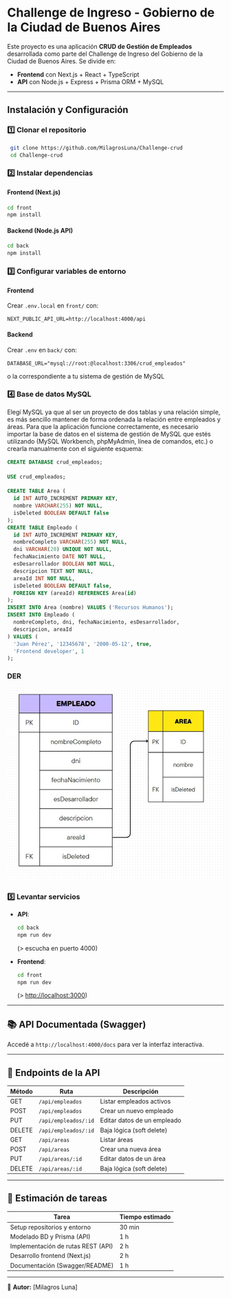 # Challenge de Ingreso - Gobierno de la Ciudad de Buenos Aires

Este proyecto es una aplicación **CRUD de Gestión de Empleados** desarrollada como parte del Challenge de Ingreso del Gobierno de la Ciudad de Buenos Aires. Se divide en:

- **Frontend** con Next.js + React + TypeScript
- **API** con Node.js + Express + Prisma ORM + MySQL

---

## Instalación y Configuración

### **1️⃣ Clonar el repositorio**

```sh
 git clone https://github.com/MilagrosLuna/Challenge-crud
 cd Challenge-crud
```

### **2️⃣ Instalar dependencias**


#### Frontend (Next.js)

```bash
cd front
npm install
```

#### Backend (Node.js API)

```bash
cd back
npm install
```


### **3️⃣ Configurar variables de entorno**
#### Frontend

Crear `.env.local` en `front/` con:

```env
NEXT_PUBLIC_API_URL=http://localhost:4000/api
```

#### Backend

Crear `.env` en `back/` con:

```env
DATABASE_URL="mysql://root:@localhost:3306/crud_empleados"
```
o la correspondiente a tu sistema de gestión de MySQL

### **4️⃣ Base de datos MySQL**
Elegí MySQL ya que al ser un proyecto de dos tablas y una relación simple, es más sencillo mantener de forma ordenada la relación entre empleados y áreas. Para que la aplicación funcione correctamente, es necesario importar la base de datos en el sistema de gestión de MySQL que estés utilizando (MySQL Workbench, phpMyAdmin, línea de comandos, etc.) o crearla manualmente con el siguiente esquema:

```sql
CREATE DATABASE crud_empleados;

USE crud_empleados;

CREATE TABLE Area (
  id INT AUTO_INCREMENT PRIMARY KEY,
  nombre VARCHAR(255) NOT NULL,
  isDeleted BOOLEAN DEFAULT false
);
CREATE TABLE Empleado (
  id INT AUTO_INCREMENT PRIMARY KEY,
  nombreCompleto VARCHAR(255) NOT NULL,
  dni VARCHAR(20) UNIQUE NOT NULL,
  fechaNacimiento DATE NOT NULL,
  esDesarrollador BOOLEAN NOT NULL,
  descripcion TEXT NOT NULL,
  areaId INT NOT NULL,
  isDeleted BOOLEAN DEFAULT false,
  FOREIGN KEY (areaId) REFERENCES Area(id)
);
INSERT INTO Area (nombre) VALUES ('Recursos Humanos');
INSERT INTO Empleado (
  nombreCompleto, dni, fechaNacimiento, esDesarrollador,
  descripcion, areaId
) VALUES (
  'Juan Pérez', '12345678', '2000-05-12', true,
  'Frontend developer', 1
);

```
### DER
![Diagrama entidad-relacion](./der.jpg)


### **5️⃣ Levantar servicios**

- **API**:

  ```bash
  cd back
  npm run dev
  ```

  (> escucha en puerto 4000)

- **Frontend**:

  ```bash
  cd front
  npm run dev
  ```

  (> [http://localhost:3000](http://localhost:3000))

---

## 📚 API Documentada (Swagger)

Accedé a `http://localhost:4000/docs` para ver la interfaz interactiva.

---

## 📌 Endpoints de la API

| Método | Ruta                 | Descripción                 |
| ------ | -------------------- | --------------------------- |
| GET    | `/api/empleados`     | Listar empleados activos    |
| POST   | `/api/empleados`     | Crear un nuevo empleado     |
| PUT    | `/api/empleados/:id` | Editar datos de un empleado |
| DELETE | `/api/empleados/:id` | Baja lógica (soft delete)   |
| GET    | `/api/areas`         | Listar áreas                |
| POST   | `/api/areas`         | Crear una nueva área        |
| PUT    | `/api/areas/:id`     | Editar datos de un área     |
| DELETE | `/api/areas/:id`     | Baja lógica (soft delete)   |

---

## 📌 Estimación de tareas

| Tarea                                   | Tiempo estimado |
| --------------------------------------- | --------------- |
| Setup repositorios y entorno            | 30 min          |
| Modelado BD y Prisma (API)              | 1 h             |
| Implementación de rutas REST (API)      | 2 h             |
| Desarrollo frontend (Next.js)           | 2 h             |
| Documentación (Swagger/README)          | 1 h             |



---

📌 **Autor:** [Milagros Luna]
